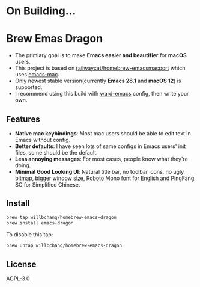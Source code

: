 # On Building...
# Brew Emas Dragon
- The primiary goal is to make **Emacs easier and beautifier** for **macOS** users.
- This project is based on [railwaycat/homebrew-emacsmacport](https://github.com/railwaycat/homebrew-emacsmacport) which uses [emacs-mac](https://bitbucket.org/mituharu/emacs-mac/overview).
- Only newest stable version(currently **Emacs 28.1** and **macOS 12**) is supported.
- I recommend using this build with [ward-emacs](https://github.com/willbchang/ward-emacs) config, then write your own.

## Features
- **Native mac keybindings**: Most mac users should be able to edit text in Emacs without config.
- **Better defaults**: I have seen lots of same configs in Emacs users' init files, some should be the default.
- **Less annoying messages**: For most cases, people know what they're doing.
- **Minimal Good Looking UI**: Natural title bar, no toolbar icons, no ugly bitmap, bigger window size, Roboto Mono font for English and PingFang SC for Simplified Chinese.


## Install
```sh
brew tap willbchang/homebrew-emacs-dragon
brew install emacs-dragon
```

To disable this tap:
```sh
brew untap willbchang/homebrew-emacs-dragon
```

## License
AGPL-3.0
